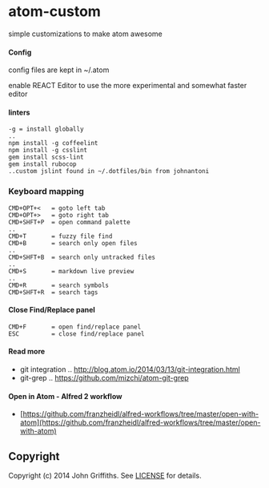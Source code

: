 atom-custom
===========

simple customizations to make atom awesome

#### Config

config files are kept in ~/.atom

enable REACT Editor to use the more experimental and somewhat faster editor

#### linters

    -g = install globally
    ..
    npm install -g coffeelint 
    npm install -g csslint
    gem install scss-lint
    gem install rubocop
    ..custom jslint found in ~/.dotfiles/bin from johnantoni

### Keyboard mapping

    CMD+OPT+<   = goto left tab
    CMD+OPT+>   = goto right tab
    CMD+SHFT+P  = open command palette
    ..
    CMD+T       = fuzzy file find
    CMD+B       = search only open files
    ..
    CMD+SHFT+B  = search only untracked files
    ..
    CMD+S       = markdown live preview
    ..
    CMD+R       = search symbols
    CMD+SHFT+R  = search tags

#### Close Find/Replace panel

    CMD+F       = open find/replace panel
    ESC         = close find/replace panel

#### Read more

* git integration .. http://blog.atom.io/2014/03/13/git-integration.html
* git-grep .. https://github.com/mizchi/atom-git-grep

#### Open in Atom - Alfred 2 workflow

* [https://github.com/franzheidl/alfred-workflows/tree/master/open-with-atom](https://github.com/franzheidl/alfred-workflows/tree/master/open-with-atom)

## Copyright

Copyright (c) 2014 John Griffiths. See [LICENSE](LICENSE) for details.
